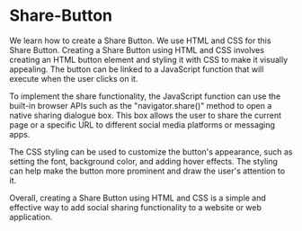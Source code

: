 # Share-Button
 We learn how to create a Share Button. We use HTML and CSS  for this Share Button.
Creating a Share Button using HTML and CSS involves creating an HTML button element and styling it with CSS to make it visually appealing. The button can be linked to a JavaScript function that will execute when the user clicks on it.

To implement the share functionality, the JavaScript function can use the built-in browser APIs such as the "navigator.share()" method to open a native sharing dialogue box. This box allows the user to share the current page or a specific URL to different social media platforms or messaging apps.

The CSS styling can be used to customize the button's appearance, such as setting the font, background color, and adding hover effects. The styling can help make the button more prominent and draw the user's attention to it.

Overall, creating a Share Button using HTML and CSS is a simple and effective way to add social sharing functionality to a website or web application.

